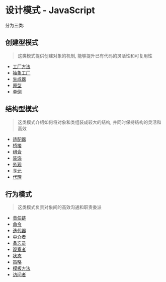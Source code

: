 # 设计模式 - JavaScript

分为三类:

## 创建型模式

> 这类模式提供创建对象的机制, 能够提升已有代码的灵活性和可复用性

- [工厂方法](./Factory-method/README.md)
- [抽象工厂](./Abstract-factory/README.md)
- [生成器](./Builder/README.md)
- [原型](./Prototype/README.md)
- [单例](./Singleton/README.md)

## 结构型模式

> 这类模式介绍如何将对象和类组装成较大的结构, 并同时保持结构的灵活和高效

- [适配器](./Adapter/README.md)
- [桥接](./Bridge/README.md)
- [组合](./Composite/README.md)
- [装饰](./Decorator/README.md)
- [外观](./Facade/README.md)
- [享元](./Flyweight/README.md)
- [代理](./Proxy/README.md)

## 行为模式

> 这类模式负责对象间的高效沟通和职责委派

- [责任链](./Chain-of-responsibility/README.md)
- [命令](./Command/README.md)
- [迭代器](./Iterator/README.md)
- [中介者](./Mediator/README.md)
- [备忘录](./Memento/README.md)
- [观察者](./Observer/README.md)
- [状态](./State/README.md)
- [策略](./Strategy/README.md)
- [模板方法](./Template-method/README.md)
- [访问者](./Visitor/README.md)
